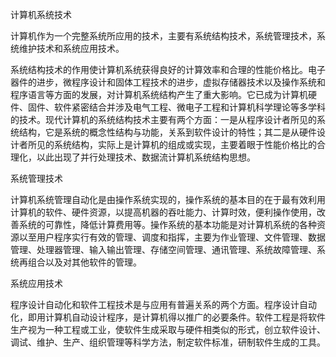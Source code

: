 计算机系统技术

计算机作为一个完整系统所应用的技术，主要有系统结构技术，系统管理技术，系统维护技术和系统应用技术。

系统结构技术的作用使计算机系统获得良好的计算效率和合理的性能价格比。电子器件的进步，微程序设计和固体工程技术的进步，虚拟存储器技术以及操作系统和程序语言等方面的发展，对计算机系统结构产生了重大影响。它已成为计算机硬件、固件、软件紧密结合并涉及电气工程、微电子工程和计算机科学理论等多学科的技术。现代计算机的系统结构技术主要有两个方面：一是从程序设计者所见的系统结构，它是系统的概念性结构与功能，关系到软件设计的特性；其二是从硬件设计者所见的系统结构，实际上是计算机的组成或实现，主要着眼于性能价格比的合理化，以此出现了并行处理技术、数据流计算机系统结构思想。

系统管理技术

计算机系统管理自动化是由操作系统实现的，操作系统的基本目的在于最有效利用计算机的软件、硬件资源，以提高机器的吞吐能力、计算时效，便利操作使用，改善系统的可靠性，降低计算费用等。操作系统的基本功能是对计算机系统的各种资源以至用户程序实行有效的管理、调度和指挥，主要为作业管理、文件管理、数据管理、处理器管理、输入输出管理、存储空间管理、通讯管理、系统故障管理、系统再组合以及对其他软件的管理。

系统应用技术

程序设计自动化和软件工程技术是与应用有普遍关系的两个方面。程序设计自动化，即用计算机自动设计程序，是计算机得以推广的必要条件。软件工程是将软件生产视为一种工程或工业，使软件生成采取与硬件相类似的形式，创立软件设计、调试、维护、生产、组织管理等科学方法，制定软件标准，研制软件生成的工具。


